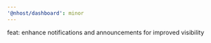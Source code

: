 ```yaml
---
'@nhost/dashboard': minor
---
```


feat: enhance notifications and announcements for improved visibility
